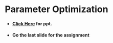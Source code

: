 # Parameter Optimization

- #### **<a href="https://www.psrana.com/"> Click Here</a> for ppt.**
- #### Go the last slide for the assignment
